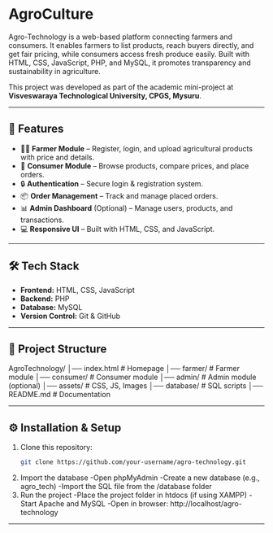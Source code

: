 # AgroCulture
Agro-Technology is a web-based platform connecting farmers and consumers. It enables farmers to list products, reach buyers directly, and get fair pricing, while consumers access fresh produce easily. Built with HTML, CSS, JavaScript, PHP, and MySQL, it promotes transparency and sustainability in agriculture.

This project was developed as part of the academic mini-project at **Visveswaraya Technological University, CPGS, Mysuru**.

---

## 🚀 Features
- 👨‍🌾 **Farmer Module** – Register, login, and upload agricultural products with price and details.  
- 🛒 **Consumer Module** – Browse products, compare prices, and place orders.  
- 🔒 **Authentication** – Secure login & registration system.  
- 📦 **Order Management** – Track and manage placed orders.  
- 📊 **Admin Dashboard** (Optional) – Manage users, products, and transactions.  
- 💻 **Responsive UI** – Built with HTML, CSS, and JavaScript.  

---

## 🛠️ Tech Stack
- **Frontend:** HTML, CSS, JavaScript  
- **Backend:** PHP  
- **Database:** MySQL  
- **Version Control:** Git & GitHub  

----
## 📂 Project Structure
AgroTechnology/
│── index.html # Homepage
│── farmer/ # Farmer module
│── consumer/ # Consumer module
│── admin/ # Admin module (optional)
│── assets/ # CSS, JS, Images
│── database/ # SQL scripts
│── README.md # Documentation


---

## ⚙️ Installation & Setup
1. Clone this repository:
   ```bash
   git clone https://github.com/your-username/agro-technology.git
2. Import the database
   -Open phpMyAdmin
   -Create a new database (e.g., agro_tech)
   -Import the SQL file from the /database folder
3. Run the project
   -Place the project folder in htdocs (if using XAMPP)
   -Start Apache and MySQL
   -Open in browser:
   http://localhost/agro-technology

-----



